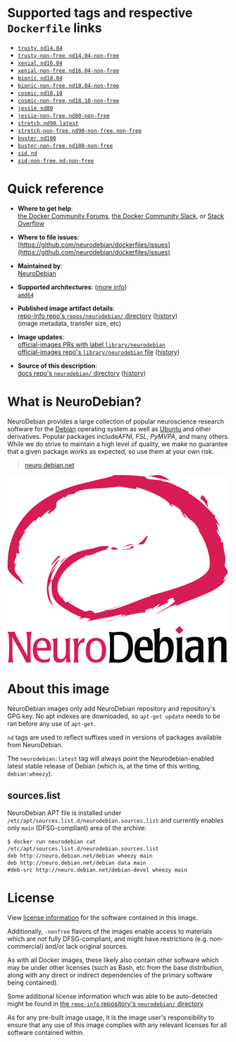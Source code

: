 <!--

********************************************************************************

WARNING:

    DO NOT EDIT "neurodebian/README.md"

    IT IS AUTO-GENERATED

    (from the other files in "neurodebian/" combined with a set of templates)

********************************************************************************

-->

# Supported tags and respective `Dockerfile` links

-	[`trusty`, `nd14.04`](https://github.com/neurodebian/dockerfiles/blob/28179a5247bf4681dd56cd11c542f57fafbe0354/dockerfiles/trusty/Dockerfile)
-	[`trusty-non-free`, `nd14.04-non-free`](https://github.com/neurodebian/dockerfiles/blob/28179a5247bf4681dd56cd11c542f57fafbe0354/dockerfiles/trusty-non-free/Dockerfile)
-	[`xenial`, `nd16.04`](https://github.com/neurodebian/dockerfiles/blob/28179a5247bf4681dd56cd11c542f57fafbe0354/dockerfiles/xenial/Dockerfile)
-	[`xenial-non-free`, `nd16.04-non-free`](https://github.com/neurodebian/dockerfiles/blob/28179a5247bf4681dd56cd11c542f57fafbe0354/dockerfiles/xenial-non-free/Dockerfile)
-	[`bionic`, `nd18.04`](https://github.com/neurodebian/dockerfiles/blob/28179a5247bf4681dd56cd11c542f57fafbe0354/dockerfiles/bionic/Dockerfile)
-	[`bionic-non-free`, `nd18.04-non-free`](https://github.com/neurodebian/dockerfiles/blob/28179a5247bf4681dd56cd11c542f57fafbe0354/dockerfiles/bionic-non-free/Dockerfile)
-	[`cosmic`, `nd18.10`](https://github.com/neurodebian/dockerfiles/blob/28179a5247bf4681dd56cd11c542f57fafbe0354/dockerfiles/cosmic/Dockerfile)
-	[`cosmic-non-free`, `nd18.10-non-free`](https://github.com/neurodebian/dockerfiles/blob/28179a5247bf4681dd56cd11c542f57fafbe0354/dockerfiles/cosmic-non-free/Dockerfile)
-	[`jessie`, `nd80`](https://github.com/neurodebian/dockerfiles/blob/28179a5247bf4681dd56cd11c542f57fafbe0354/dockerfiles/jessie/Dockerfile)
-	[`jessie-non-free`, `nd80-non-free`](https://github.com/neurodebian/dockerfiles/blob/28179a5247bf4681dd56cd11c542f57fafbe0354/dockerfiles/jessie-non-free/Dockerfile)
-	[`stretch`, `nd90`, `latest`](https://github.com/neurodebian/dockerfiles/blob/28179a5247bf4681dd56cd11c542f57fafbe0354/dockerfiles/stretch/Dockerfile)
-	[`stretch-non-free`, `nd90-non-free`, `non-free`](https://github.com/neurodebian/dockerfiles/blob/28179a5247bf4681dd56cd11c542f57fafbe0354/dockerfiles/stretch-non-free/Dockerfile)
-	[`buster`, `nd100`](https://github.com/neurodebian/dockerfiles/blob/28179a5247bf4681dd56cd11c542f57fafbe0354/dockerfiles/buster/Dockerfile)
-	[`buster-non-free`, `nd100-non-free`](https://github.com/neurodebian/dockerfiles/blob/28179a5247bf4681dd56cd11c542f57fafbe0354/dockerfiles/buster-non-free/Dockerfile)
-	[`sid`, `nd`](https://github.com/neurodebian/dockerfiles/blob/28179a5247bf4681dd56cd11c542f57fafbe0354/dockerfiles/sid/Dockerfile)
-	[`sid-non-free`, `nd-non-free`](https://github.com/neurodebian/dockerfiles/blob/28179a5247bf4681dd56cd11c542f57fafbe0354/dockerfiles/sid-non-free/Dockerfile)

# Quick reference

-	**Where to get help**:  
	[the Docker Community Forums](https://forums.docker.com/), [the Docker Community Slack](https://blog.docker.com/2016/11/introducing-docker-community-directory-docker-community-slack/), or [Stack Overflow](https://stackoverflow.com/search?tab=newest&q=docker)

-	**Where to file issues**:  
	[https://github.com/neurodebian/dockerfiles/issues](https://github.com/neurodebian/dockerfiles/issues)

-	**Maintained by**:  
	[NeuroDebian](https://github.com/neurodebian/dockerfiles)

-	**Supported architectures**: ([more info](https://github.com/docker-library/official-images#architectures-other-than-amd64))  
	[`amd64`](https://hub.docker.com/r/amd64/neurodebian/)

-	**Published image artifact details**:  
	[repo-info repo's `repos/neurodebian/` directory](https://github.com/docker-library/repo-info/blob/master/repos/neurodebian) ([history](https://github.com/docker-library/repo-info/commits/master/repos/neurodebian))  
	(image metadata, transfer size, etc)

-	**Image updates**:  
	[official-images PRs with label `library/neurodebian`](https://github.com/docker-library/official-images/pulls?q=label%3Alibrary%2Fneurodebian)  
	[official-images repo's `library/neurodebian` file](https://github.com/docker-library/official-images/blob/master/library/neurodebian) ([history](https://github.com/docker-library/official-images/commits/master/library/neurodebian))

-	**Source of this description**:  
	[docs repo's `neurodebian/` directory](https://github.com/docker-library/docs/tree/master/neurodebian) ([history](https://github.com/docker-library/docs/commits/master/neurodebian))

# What is NeuroDebian?

NeuroDebian provides a large collection of popular neuroscience research software for the [Debian](http://www.debian.org) operating system as well as [Ubuntu](http://www.ubuntu.com) and other derivatives. Popular packages include*AFNI*, *FSL*, *PyMVPA*, and many others. While we do strive to maintain a high level of quality, we make no guarantee that a given package works as expected, so use them at your own risk.

> [neuro.debian.net](http://neuro.debian.net/)

![logo](https://raw.githubusercontent.com/docker-library/docs/90ee9ce81aa27322936d7faf585ffc45b7def890/neurodebian/logo.png)

# About this image

NeuroDebian images only add NeuroDebian repository and repository's GPG key. No apt indexes are downloaded, so `apt-get update` needs to be ran before any use of `apt-get`.

`nd` tags are used to reflect suffixes used in versions of packages available from NeuroDebian.

The `neurodebian:latest` tag will always point the Neurodebian-enabled latest stable release of Debian (which is, at the time of this writing, `debian:wheezy`).

## sources.list

NeuroDebian APT file is installed under `/etc/apt/sources.list.d/neurodebian.sources.list` and currently enables only `main` (DFSG-compliant) area of the archive:

```console
$ docker run neurodebian cat /etc/apt/sources.list.d/neurodebian.sources.list
deb http://neuro.debian.net/debian wheezy main
deb http://neuro.debian.net/debian data main
#deb-src http://neuro.debian.net/debian-devel wheezy main
```

# License

View [license information](https://www.debian.org/social_contract#guidelines) for the software contained in this image.

Additionally, `-nonfree` flavors of the images enable access to materials which are not fully DFSG-compliant, and might have restrictions (e.g. non-commercial) and/or lack original sources.

As with all Docker images, these likely also contain other software which may be under other licenses (such as Bash, etc from the base distribution, along with any direct or indirect dependencies of the primary software being contained).

Some additional license information which was able to be auto-detected might be found in [the `repo-info` repository's `neurodebian/` directory](https://github.com/docker-library/repo-info/tree/master/repos/neurodebian).

As for any pre-built image usage, it is the image user's responsibility to ensure that any use of this image complies with any relevant licenses for all software contained within.
